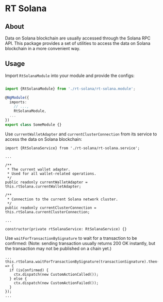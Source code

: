# RT Solana

## About

Data on Solana blockchain are usually accessed through the Solana RPC API.
This package provides a set of utilities to access the data on Solana blockchain in a more convenient way.

## Usage

Import `RtSolanaModule` into your module and provide the configs:

```ts

import {RtSolanaModule} from './rt-solana/rt-solana.module';

@NgModule({  
  imports: 
    // ...,
    RtSolanaModule,
  ...
})
export class SomeModule {}
```

Use `currentWalletAdapter` and `currentClusterConnection` from its service to access the data on Solana blockchain:

```
import {RtSolanaService} from './rt-solana/rt-solana.service';

...

/**
 * The current wallet adapter.
 * Used for all wallet-related operations.
 */
public readonly currentWalletAdapter = this.rtSolana.currentWalletAdapter;

/**
 * Connection to the current Solana network cluster.
 */
public readonly currentClusterConnection = this.rtSolana.currentClusterConnection;

...

constructor(private rtSolanaService: RtSolanaService) {}
```

Use `waitForTransactionBySignature` to wait for a transaction to be confirmed:
(Note: sending transaction usually returns 200 OK instantly, but the transaction may not be published on a chain yet.)

```
...
this.rtSolana.waitForTransactionBySignature(transactionSignature).then(isConfirmed => {
  if (isConfirmed) {
    ctx.dispatch(new CustomActionCalled());
  } else {
    ctx.dispatch(new CustomActionFailed());
  }
});
...
```


